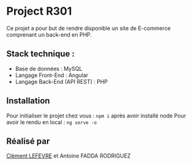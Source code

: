 # Project R301
Ce projet a pour but de rendre disponible un site de E-commerce comprenant un back-end en PHP.

## Stack technique :
- Base de données : MySQL
- Langage Front-End : Angular
- Langage Back-End (API REST) : PHP

## Installation
Pour initialiser le projet chez vous : `npm i` après avoir installé node
Pour avoir le rendu en local : `ng serve -o`

## Réalisé par 
[Clément LEFEVRE](https://github.com/Firelods) et Antoine FADDA RODRIGUEZ
